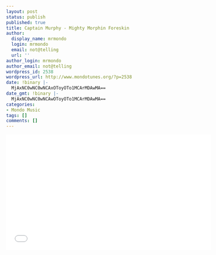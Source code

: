 ```yaml
---
layout: post
status: publish
published: true
title: Captain Murphy - Mighty Morphin Foreskin
author:
  display_name: mrmondo
  login: mrmondo
  email: not@telling
  url: ''
author_login: mrmondo
author_email: not@telling
wordpress_id: 2538
wordpress_url: http://www.mondotunes.org/?p=2538
date: !binary |-
  MjAxNC0wNC0wNCAxOToyOTo1MCArMDAwMA==
date_gmt: !binary |-
  MjAxNC0wNC0wNCAwOToyOTo1MCArMDAwMA==
categories:
- Mondo Music
tags: []
comments: []
---
```

<iframe width="560" height="315" src="//www.youtube.com/embed/p4amEWUw6t4" frameborder="0"> </iframe>
